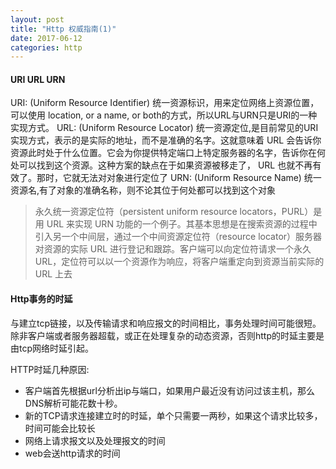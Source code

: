 ```yaml
---
layout: post
title: "Http 权威指南(1)"
date: 2017-06-12
categories: http
---
```


#### URI URL URN
URI: (Uniform Resource Identifier) 统一资源标识，用来定位网络上资源位置，可以使用 location, or a name, or both的方式，所以URL与URN只是URI的一种实现方式。
URL: (Uniform Resource Locator) 统一资源定位,是目前常见的URI实现方式，表示的是实际的地址，而不是准确的名字。这就意味着 URL 会告诉你资源此时处于什么位置。它会为你提供特定端口上特定服务器的名字，告诉你在何处可以找到这个资源。这种方案的缺点在于如果资源被移走了， URL 也就不再有效了。那时，它就无法对对象进行定位了
URN: (Uniform Resource Name) 统一资源名,有了对象的准确名称，则不论其位于何处都可以找到这个对象
> 永久统一资源定位符（persistent uniform resource locators，PURL）是用 URL 来实现 URN 功能的一个例子。其基本思想是在搜索资源的过程中引入另一个中间层，通过一个中间资源定位符（resource locator）服务器对资源的实际 URL 进行登记和跟踪。客户端可以向定位符请求一个永久 URL，定位符可以以一个资源作为响应，将客户端重定向到资源当前实际的 URL 上去

#### Http事务的时延
 与建立tcp链接，以及传输请求和响应报文的时间相比，事务处理时间可能很短。除非客户端或者服务器超载，或正在处理复杂的动态资源，否则http的时延主要是由tcp网络时延引起。

 HTTP时延几种原因:
 * 客户端首先根据url分析出ip与端口，如果用户最近没有访问过该主机，那么DNS解析可能花数十秒。
 * 新的TCP请求连接建立时的时延，单个只需要一两秒，如果这个请求比较多，时间可能会比较长
 * 网络上请求报文以及处理报文的时间
 * web会送http请求的时间
